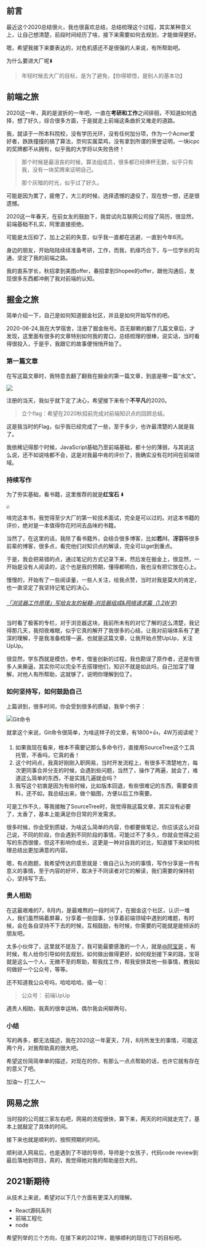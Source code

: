 ## 前言

最近这个2020总结很火，我也很喜欢总结，总结梳理这个过程，其实某种意义上，让自己想清楚，前段时间经历了啥，接下来需要如何去规划，才能做得更好。

嗯，希望我接下来要表达的，对危机感还不是很强的人来说，有所帮助吧。

为什么要进大厂呢⬇️

> 年轻时候去大厂的目标，是为了避免，【你得顿悟，是别人的基本功】





## 前端之旅

2020这一年，真的是波折的一年吧，一直在**考研和工作**之间徘徊，不知道如何选择，想了好久，综合很多方面，于是就走上前端这条曲折又难走的道路。



我，就读于一所本科院校，没有学历光环，没有任何加分项，作为一个Acmer爱好者，跌跌撞撞的搞了算法，奈何实属菜鸡，没有拿到所谓的荣誉证明，一块icpc的奖牌都不从拥有，似乎我的大学将以失败告终！

>那个时候是最沮丧的时候，算法组成员，很多都已经捧杯无数，似乎只有我，没有一块奖牌来证明自己。
>
>那个灰暗的时光，似乎过了好久。

可能是因为累了，疲倦了，大三的时候，选择遗憾的退役了，现在想一想，还是很遗憾。

2020这一年春天，在前女友的鼓励下，我尝试向互联网公司投了简历，很显然，前端基础不扎实，阿里直接拒绝。

可能是太压抑了，加上之前的失意，似乎我一直都在逃避，一直到今年6🈷️。

  

身边的朋友，开始陆陆续续准备考研，工作，而我，机缘巧合下，与一位学长的沟通，坚定了我的前端之路。

我的直系学长，秋招拿到美图offer，春招拿到Shopee的offer，跟他沟通后，发现很多东西都冲刷了我对前端的认知。











## 掘金之旅

简单介绍一下，自己是如何知道掘金社区，并且是如何开始写作的吧。

2020-06-24,我在大学宿舍，注册了掘金账号。百无聊赖的翻了几篇文章后，才发现，这里面有很多的文章特别如何我的胃口，总结梳理的很棒，说实话，当时看得很投入，于是乎，我跟它的故事便悄悄开始了。



### 第一篇文章

在写这篇文章时，我特意去翻了翻我在掘金的第一篇文章，到底是哪一篇“水文”。

![](/Users/lee/Desktop/Blog/images/其他/个人总结-2020-掘金启航.png)



注册的当天，我似乎就下定了决心，希望接下来有个**不平凡**的2020。

> 立个flag：希望在2020秋招前完成对前端知识点的回顾总结。

这是我当时的Flag，似乎我已经完成了一些，至于多少，也许最清楚的人就是我了。



我依稀记得那个时候，JavaScript基础乃至前端基础，都十分的薄弱，与其说这么说，还不如说啥都不会，这是对我最中肯的评价了，我确实没有花时间在前端领域。



### 持续写作

为了夯实基础，看书籍，这里推荐的就是**红宝石** ⬇️

<img src="/Users/lee/Desktop/Blog/images/其他/个人总结-2020-红宝石.png" style="zoom:50%;" />



啃完这本书，我觉得至少大厂的第一轮技术面试，完全是可以过的。对这本书籍的评价，绝对是一本值得你花时间去品味的书籍。

当然了，在这里的话，我除了看书籍外，会结合很多博客，比如**若川**，**冴羽**等很多前辈的博客，很多点，看完他们对知识点的解读，完全可以get到重点。



于是，我会把易错的点，通过笔记的方式记录下来，然后发在掘金上，很显然，一开始是没有人阅读的，这个也是我的预期，懂得都明白，我也没有把它放在心上。



慢慢的，开始有了一些阅读量，一些人关注，给我点赞，当时对我是莫大的肯定，也一直坚定了我坚持记笔记的决心。

###### [「浏览器工作原理」写给女友的秘籍-浏览器组成&网络请求篇（1.2W字)](https://juejin.cn/post/6846687590540640263)

当时看了极客的专栏，对于浏览器这块，我前所未有的对它了解的这么清楚，我记得那几天，我彻夜难眠，似乎它真的解开了我很多的心结，让我对前端体系有了更深的理解，于是我准备梳理一遍，也就是这篇文章，让我开始点赞UpUp，关注UpUp。



很显然，学东西就是模仿，参考，借鉴创新的过程，我也勘误了原作者，还是有很多人来撕逼，其实你可以完全不去搭理他们，知识不就是如此吗，自己加深了理解，对他人有所帮助，这就够了，说明你理解到位了。



### 如何坚持写，如何鼓励自己

上篇讲到，很多时间，你会受到很多的质疑，我举个例子：

![Git命令](/Users/lee/Desktop/Blog/images/其他/个人总结-2020-Git命令.png)



就拿这个来说，Git命令很简单，为啥这样子的文章，有1800+👍，4W万阅读呢？

1. 如果我现在看来，根本不需要记那么多命令行，直接用SourceTree这个工具托管，不香吗，它真的香！
2. 这个时间点，我真好刚刚入职网易，当时开发流程上，有很多不清楚地方，每次更同事合并分支的时候，会遇到些问题，当然了，操作了两遍，就会了，难道这么简单的东西，不是实践几遍就会吗？
3. 我写这个初衷是因为有些时候，比如版本回退，有些很难记的东西，需要查资料，还不如，我总结出来，做个脑图，方便以后工作需要。



可是工作不久，等我接触了SourceTree时，我觉得我这篇文章，其实没有必要了，太香了，基本上能满足你日常的开发需求。

很多时候，你会受到质疑，为啥这么简单的内容，你都要做笔记，你应该这么对自己说，不同的阶段，你会遇到不同阶段的事情，可能过不了多久，你就会觉得之前写的东西很傻，但这不影响你成长，这更是一种对自我的对比，知道接下来如何梳理总结出更加满意的内容。



嗯，有点跑题，我希望传达的意思就是：做自己认为对的事情，写作分享是一件有意义的事情，至于内容的好坏，取决于不同读者对它的解读，我们需要的保持初心，坚持写下去。



### 贵人相助

在这最艰难的7，8月内，是最难熬的一段时间了，在掘金这个社区，认识一堆人，我们虽然隔着屏幕，分享着一些囧事，分享着前端领域中遇到的难题，有时候，会在各自坚持不下去的时候，互相鼓励，有时候，你需要的可能就是能倾诉的朋友吧。

太多小伙伴了，这里就不提及了，我可能最要感激的一个人，就是[@阿宝哥](https://juejin.cn/user/764915822103079) 。有时候，有人给你引导如何去规划，如何做出做得更好，如何规划接下来的路，宝哥就是这么一个人，无微不至的帮助，帮我找工作，帮我安排其他一些事情，教我如何做好一个公众号，等等。

还不知道我公众号吗，哈哈哈哈，插一句：

> 公众号： 前端UpUp



遇贵人相助，我真的很幸运呐，偶尔我会闲聊两句，





### 小结

写的再多，都无法描述，我在2020这一年夏天，7月，8月所发生的事情，可能这两个月，对我帮助真的很大吧。

希望这份简简单单的描述，对现在的你，有那么一点点帮助的话，也许它就有存在的意义了吧。

加油～ 打工人～





## 网易之旅

当时投的公司就三家左右吧，网易的流程很快，算下来，两天的时间就走完了，基本上就敲定了具体的时间。

接下来也就是顺利的，按照预期的时间。



顺利进入网易后，也是遇到了不错的导师，导师是个女孩子，代码code review到最后落地到项目，真的，我觉得她对我的帮助是巨大的。







## 2021新期待

从技术上来说，希望对以下几个方面有更深入的理解。



- React源码系列
- 前端工程化
- node



希望列举的三个方向，在接下来的2021年，能够顺利的现在订下的目标吧。



